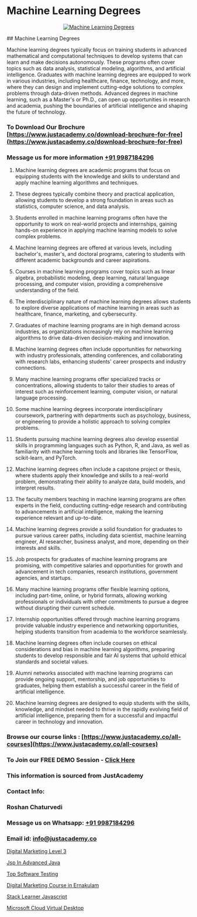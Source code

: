# Machine Learning Degrees

<p align="center">
  <a href="https://justacademy.co/course-detail/machine-learning">
    <img src="https://justacademy.co/storage2/course_image/1709713428_course_image.webp" alt="Machine Learning Degrees">
  </a>
</p>
## Machine Learning Degrees

Machine learning degrees typically focus on training students in advanced mathematical and computational techniques to develop systems that can learn and make decisions autonomously. These programs often cover topics such as data analysis, statistical modeling, algorithms, and artificial intelligence. Graduates with machine learning degrees are equipped to work in various industries, including healthcare, finance, technology, and more, where they can design and implement cutting-edge solutions to complex problems through data-driven methods. Advanced degrees in machine learning, such as a Master's or Ph.D., can open up opportunities in research and academia, pushing the boundaries of artificial intelligence and shaping the future of technology.
### To Download Our Brochure [https://www.justacademy.co/download-brochure-for-free](https://www.justacademy.co/download-brochure-for-free)
### Message us for more information [+91 9987184296](https://api.whatsapp.com/send?phone=919987184296)
1) Machine learning degrees are academic programs that focus on equipping students with the knowledge and skills to understand and apply machine learning algorithms and techniques.

2) These degrees typically combine theory and practical application, allowing students to develop a strong foundation in areas such as statistics, computer science, and data analysis.

3) Students enrolled in machine learning programs often have the opportunity to work on real-world projects and internships, gaining hands-on experience in applying machine learning models to solve complex problems.

4) Machine learning degrees are offered at various levels, including bachelor's, master's, and doctoral programs, catering to students with different academic backgrounds and career aspirations.

5) Courses in machine learning programs cover topics such as linear algebra, probabilistic modeling, deep learning, natural language processing, and computer vision, providing a comprehensive understanding of the field.

6) The interdisciplinary nature of machine learning degrees allows students to explore diverse applications of machine learning in areas such as healthcare, finance, marketing, and cybersecurity.

7) Graduates of machine learning programs are in high demand across industries, as organizations increasingly rely on machine learning algorithms to drive data-driven decision-making and innovation.

8) Machine learning degrees often include opportunities for networking with industry professionals, attending conferences, and collaborating with research labs, enhancing students' career prospects and industry connections.

9) Many machine learning programs offer specialized tracks or concentrations, allowing students to tailor their studies to areas of interest such as reinforcement learning, computer vision, or natural language processing.

10) Some machine learning degrees incorporate interdisciplinary coursework, partnering with departments such as psychology, business, or engineering to provide a holistic approach to solving complex problems.

11) Students pursuing machine learning degrees also develop essential skills in programming languages such as Python, R, and Java, as well as familiarity with machine learning tools and libraries like TensorFlow, scikit-learn, and PyTorch.

12) Machine learning degrees often include a capstone project or thesis, where students apply their knowledge and skills to a real-world problem, demonstrating their ability to analyze data, build models, and interpret results.

13) The faculty members teaching in machine learning programs are often experts in the field, conducting cutting-edge research and contributing to advancements in artificial intelligence, making the learning experience relevant and up-to-date.

14) Machine learning degrees provide a solid foundation for graduates to pursue various career paths, including data scientist, machine learning engineer, AI researcher, business analyst, and more, depending on their interests and skills.

15) Job prospects for graduates of machine learning programs are promising, with competitive salaries and opportunities for growth and advancement in tech companies, research institutions, government agencies, and startups.

16) Many machine learning programs offer flexible learning options, including part-time, online, or hybrid formats, allowing working professionals or individuals with other commitments to pursue a degree without disrupting their current schedule.

17) Internship opportunities offered through machine learning programs provide valuable industry experience and networking opportunities, helping students transition from academia to the workforce seamlessly.

18) Machine learning degrees often include courses on ethical considerations and bias in machine learning algorithms, preparing students to develop responsible and fair AI systems that uphold ethical standards and societal values.

19) Alumni networks associated with machine learning programs can provide ongoing support, mentorship, and job opportunities to graduates, helping them establish a successful career in the field of artificial intelligence.

20) Machine learning degrees are designed to equip students with the skills, knowledge, and mindset needed to thrive in the rapidly evolving field of artificial intelligence, preparing them for a successful and impactful career in technology and innovation.

### Browse our course links : [https://www.justacademy.co/all-courses](https://www.justacademy.co/all-courses) 
### To Join our FREE DEMO Session - [Click Here](https://www.justacademy.co/register-for-course-demo)


### This information is sourced from JustAcademy
### Contact Info:
### Roshan Chaturvedi
### Message us on Whatsapp: [+91 9987184296](https://api.whatsapp.com/send?phone=919987184296)
### Email id: [info@justacademy.co](mailto:info@justacademy.co)
                
[Digital Marketing Level 3](https://www.linkedin.com/pulse/digital-marketing-level-3-justacademy-cupertino-sq9ec?trackingId=Rf2382LMWzYnk8R13xfeCw%3D%3D&lipi=urn%3Ali%3Apage%3Ad_flagship3_company_admin%3BzQv8YsYPTiCPDkVRvYwOog%3D%3D)

[Jsp In Advanced Java](https://www.linkedin.com/pulse/jsp-advanced-java-justacademy-kolkata-nxate?trackingId=G5be6tSm46T%2FAvyCgiSCNg%3D%3D&lipi=urn%3Ali%3Apage%3Ad_flagship3_company_admin%3B57ggr4WVTUuBeEA%2FxPy55A%3D%3D)

[Top Software Testing](https://medium.com/@namusn/top-software-testing-b0a78a5efbce)

[Digital Marketing Course in Ernakulam](https://medium.com/@prempja40/digital-marketing-course-in-ernakulam-2241be5a0b37)

[Stack Learner Javascript](https://justacademyin.github.io/Articles/Stack-Learner-Javascript)

[Microsoft Cloud Virtual Desktop](https://justacademyin.github.io/justacademy/microsoft-cloud-virtual-desktop)

